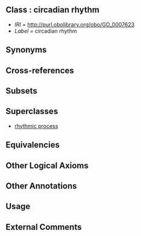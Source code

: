 
## Class : circadian rhythm

 * *IRI* = http://purl.obolibrary.org/obo/GO_0007623
 * *Label* = circadian rhythm

## Synonyms


## Cross-references


## Subsets


## Superclasses

 * [rhythmic process](../../GO/11/GO_0048511.md)

## Equivalencies


## Other Logical Axioms


## Other Annotations


## Usage


## External Comments

